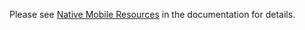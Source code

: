 Please see [Native Mobile Resources](https://docs.mendix.com/appstore/modules/native-mobile-resources) in the documentation for details.
